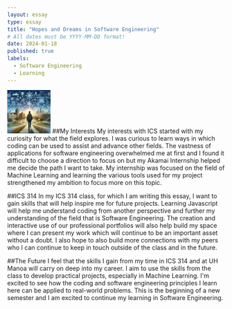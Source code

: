 ```yaml
---
layout: essay
type: essay
title: "Hopes and Dreams in Software Engineering"
# All dates must be YYYY-MM-DD format!
date: 2024-01-18
published: true
labels:
  - Software Engineering
  - Learning
---
```


<img width="100px" class="rounded float-start pe-4" src="../img/ICS314/hopesanddreams.png">
##My Interests
My interests with ICS started with my curiosity for what the field explores. I was curious to learn ways in which coding can be used to assist and advance other fields. The vastness of applications for software engineering overwhelmed me at first and I found it difficult to choose a direction to focus on but my Akamai Internship helped me decide the path I want to take. My internship was focused on the field of Machine Learning and learning the various tools used for my project strengthened my ambition to focus more on this topic. 

##ICS 314
In my ICS 314 class, for which I am writing this essay, I want to gain skills that will help inspire me for future projects. Learning Javascript will help me understand coding from another perspective and further my understanding of the field that is Software Engineering. The creation and interactive use of our professional portfolios will also help build my space where I can present my work which will continue to be an important asset without a doubt. I also hope to also build more connections with my peers who I can continue to keep in touch outside of the class and in the future. 

##The Future
I feel that the skills I gain from my time in ICS 314 and at UH Manoa will carry on deep into my career. I aim to use the skills from the class to develop practical projects, especially in Machine Learning.  I'm excited to see how the coding and software engineering principles I learn here can be applied to real-world problems. This is the beginning of a new semester and I am excited to continue my learning in Software Engineering. 
